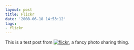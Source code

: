 ```yaml
---
layout: post
title: Flickr
date: '2008-06-18 14:53:12'
tags:
- flickr
---
```



This is a test post from [![flickr](http://www.flickr.com/images/flickr_logo_blog.gif)](http://www.flickr.com/r/testpost), a fancy photo sharing thing.


